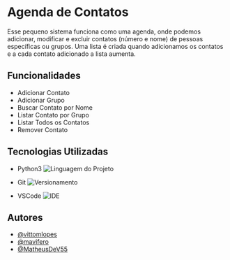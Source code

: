 # Agenda de Contatos

Esse pequeno sistema funciona como uma agenda, onde podemos adicionar, modificar e excluir contatos (número e nome) de pessoas específicas ou grupos. Uma lista é criada quando adicionamos os contatos e a cada contato adicionado a lista aumenta.

## Funcionalidades

- Adicionar Contato
- Adicionar Grupo
- Buscar Contato por Nome
- Listar Contato por Grupo
- Listar Todos os Contatos
- Remover Contato

## Tecnologias Utilizadas

- Python3 ![Linguagem do Projeto](https://skillicons.dev/icons?i=python)

- Git ![Versionamento](https://skillicons.dev/icons?i=git)

- VSCode ![IDE](https://skillicons.dev/icons?i=vscode)

## Autores

- [@vittomlopes](https://www.github.com/vittomlopes)
- [@mavifero](https://github.com/mavifero)
- [@MatheusDeV55](https://www.github.com/MatheusDeV55)
